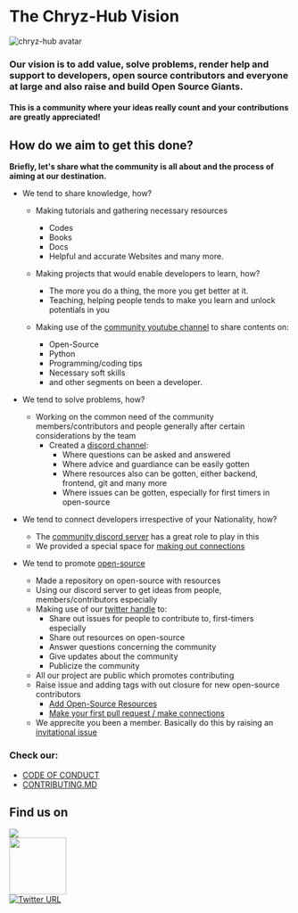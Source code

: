 # The Chryz-Hub Vision
![chryz-hub avatar](https://avatars.githubusercontent.com/u/78741698?s=200&v=4)

<h3>Our vision is to add value, solve problems, render help and support to developers, open source contributors and everyone at large and also raise and build Open Source Giants.</h3>
<h4>This is a community where your ideas really count and your contributions are greatly appreciated!</h4>

## How do we aim to get this done?
<b> Briefly, let's share what the community is all about and the process of aiming at 
our destination.</b>
- We tend to share knowledge, how?
  - Making tutorials and gathering necessary resources 
     - Codes
     - Books
     - Docs
     - Helpful and accurate Websites and many more.
     
  - Making projects that would enable developers to learn, how?
     - The more you do a thing, the more you get better at it.
     - Teaching, helping people tends to make you learn and unlock potentials in you
  
  - Making use of the [community youtube channel](https://www.youtube.com/channel/UCEoxZzYHN1c9ISazmxeCtCQ) to share contents on:
    - Open-Source
    - Python
    - Programming/coding tips
    - Necessary soft skills
    - and other segments on been a developer.
  
 - We tend to solve problems, how?
   - Working on the common need of the community members/contributors and people generally after certain considerations by the team
     - Created a [discord channel](https://discord.gg/c6RhGwcP5b):
         - Where questions can be asked and answered
         - Where advice and guardiance can be easily gotten
         - Where resources also can be gotten, either backend, frontend, git and many more
         - Where issues can be gotten, especially for first timers in open-source
 - We tend to connect developers irrespective of your Nationality, how?
   - The [community discord server](https://discord.gg/c6RhGwcP5b) has a great role to play in this
   - We provided a special space for [making out connections](https://github.com/chryz-hub/opensource-4-everyone/blob/master/My-PR-Contribution-Practice.md)
 - We tend to promote [open-source](https://github.com/chryz-hub/opensource-4-everyone)
   - Made a repository on open-source with resources
   - Using our discord server to get ideas from people, members/contributors especially
   - Making use of our [twitter handle](https://twitter.com/ChryzHub) to:
     - Share out issues for people to contribute to, first-timers especially
     - Share out resources on open-source
     - Answer questions concerning the community
     - Give updates about the community
     - Publicize the community
   - All our project are public which promotes contributing
   - Raise issue and adding tags with out closure for new open-source contributors
     - [Add Open-Source Resources](https://github.com/chryz-hub/opensource-4-everyone/issues/1)
     - [Make your first pull request / make connections](https://github.com/chryz-hub/opensource-4-everyone/issues/2)
   - We apprecite you been a member. Basically do this by raising an [invitational issue](https://github.com/chryz-hub/chryz-hub.github.io/issues/new?assignees=&labels=invite+me+to+the+organization&template=invitation.md&title=Please+invite+me+to+the+GitHub+Community+Organization)
         
### Check our:
- [CODE OF CONDUCT](https://github.com/chryz-hub/chryz-hub.github.io/blob/master/CODE_OF_CONDUCT.md)
- [CONTRIBUTING.MD](https://github.com/chryz-hub/chryz-hub.github.io/blob/master/CONTRIBUTING.md)

## Find us on
<a href="https://discord.gg/c6RhGwcP5b"><img src="https://img.shields.io/badge/Discord-7289DA?style=for-the-badge&logo=discord&logoColor=white"></a><br>
<a href="https://github.com/chryz-hub"><img src="https://img.shields.io/badge/GitHub-100000?style=for-the-badge&logo=github&logoColor=white" width="102px"></a><br>
[![Twitter URL](https://img.shields.io/twitter/url?color=white&label=Twitter&logo=Twitter&style=for-the-badge&url=https%3A%2F%2Ftwitter.com%2FChryzHub)](https://twitter.com/ChryzHub)   
